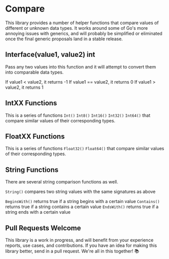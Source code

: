 # Compare

This library provides a number of helper functions that compare values of different or unknown data types.  It works around some of Go's more annoying issues with generics, and will probably be simplified or eliminated once the final generic proposals land in a stable release.

## Interface(value1, value2) int

Pass any two values into this function and it will attempt to convert them into comparable data types.

If value1 < value2, it returns -1
If value1 == value2, it returns 0
If value1 > value2, it returns 1


## IntXX Functions

This is a series of functions `Int()` `Int8()` `Int16()` `Int32()` `Int64()` that compare similar values of their corresponding types.

## FloatXX Functions

This is a series of functions `Float32()` `Float64()` that compare similar values of their corresponding types.

## String Functions 

There are several string comparison functions as well.  

`String()` compares two string values with the same signatures as above

`BeginsWith()` returns true if a string begins with a certain value
`Contains()` returns true if a string contains a certain value
`EndsWith()` returns true if a string ends with a certain value



## Pull Requests Welcome

This library is a work in progress, and will benefit from your experience reports, use cases, and contributions.  If you have an idea for making this library better, send in a pull request.  We're all in this together! 📚